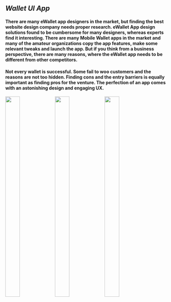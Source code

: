## _**Wallet UI App**_

#### There are many eWallet app designers in the market, but finding the best website design company needs proper research. eWallet App design solutions found to be cumbersome for many designers, whereas experts find it interesting. There are many Mobile Wallet apps in the market and many of the amateur organizations copy the app features, make some relevant tweaks and launch the app. But if you think from a business perspective, there are many reasons, where the eWallet app needs to be different from other competitors.

#### Not every wallet is successful. Some fail to woo customers and the reasons are not too hidden. Finding cons and the entry barriers is equally important as finding pros for the venture. The perfection of an app comes with an astonishing design and engaging UX.


<img src="https://github.com/snehakumari1112/wallet_app_ui/assets/99785784/8bfcf8da-f1d8-495c-80ed-3c156094e548" width=30% height=40%>
<img src="https://github.com/snehakumari1112/wallet_app_ui/assets/99785784/5271bf05-f6df-4603-b60a-afec84a988d4" width=30% height=40%>
<img src="https://github.com/snehakumari1112/wallet_app_ui/assets/99785784/b66e58fa-4d65-4630-8ead-99da4dfe079e" width=30% height=40%>
